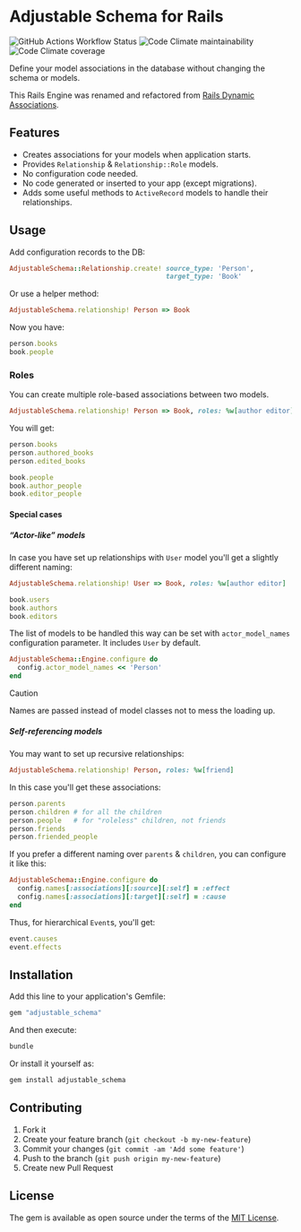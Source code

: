 # Adjustable Schema for Rails

![GitHub Actions Workflow Status](
https://img.shields.io/github/actions/workflow/status/Alexander-Senko/adjustable_schema/ci.yml
)
![Code Climate maintainability](
https://img.shields.io/codeclimate/maintainability-percentage/Alexander-Senko/adjustable_schema
)
![Code Climate coverage](
https://img.shields.io/codeclimate/coverage/Alexander-Senko/adjustable_schema
)

Define your model associations in the database without changing the schema or models.

This Rails Engine was renamed and refactored from [Rails Dynamic Associations](https://github.com/Alexander-Senko/rails_dynamic_associations).

## Features

* Creates associations for your models when application starts.
* Provides `Relationship` & `Relationship::Role` models.
* No configuration code needed.
* No code generated or inserted to your app (except migrations).
* Adds some useful methods to `ActiveRecord` models to handle their relationships.

## Usage

Add configuration records to the DB:

``` ruby
AdjustableSchema::Relationship.create! source_type: 'Person',
                                       target_type: 'Book'
```

Or use a helper method:

``` ruby
AdjustableSchema.relationship! Person => Book
```

Now you have:

``` ruby
person.books
book.people
```

### Roles

You can create multiple role-based associations between two models.

``` ruby
AdjustableSchema.relationship! Person => Book, roles: %w[author editor]
```

You will get:

``` ruby
person.books
person.authored_books
person.edited_books

book.people
book.author_people
book.editor_people
```

#### Special cases

##### “Actor-like” models

In case you have set up relationships with `User` model you'll get a slightly different naming:

``` ruby
AdjustableSchema.relationship! User => Book, roles: %w[author editor]
```

``` ruby
book.users
book.authors
book.editors
```

The list of models to be handled this way can be set with `actor_model_names` configuration parameter.
It includes `User` by default.

``` ruby
AdjustableSchema::Engine.configure do
  config.actor_model_names << 'Person'
end
```

> [!CAUTION]
> Names are passed instead of model classes not to mess the loading up.

##### Self-referencing models

You may want to set up recursive relationships:

``` ruby
AdjustableSchema.relationship! Person, roles: %w[friend]
```

In this case you'll get these associations:

``` ruby
person.parents
person.children # for all the children
person.people   # for "roleless" children, not friends
person.friends
person.friended_people
```

If you prefer a different naming over `parents` & `children`, you can configure it like this:

```ruby
AdjustableSchema::Engine.configure do
  config.names[:associations][:source][:self] = :effect
  config.names[:associations][:target][:self] = :cause
end
```

Thus, for hierarchical `Event`s, you'll get:

``` ruby
event.causes
event.effects
```

## Installation

Add this line to your application's Gemfile:

```ruby
gem "adjustable_schema"
```

And then execute:

```bash
bundle
```

Or install it yourself as:

```bash
gem install adjustable_schema
```

## Contributing

1. Fork it
2. Create your feature branch (`git checkout -b my-new-feature`)
3. Commit your changes (`git commit -am 'Add some feature'`)
4. Push to the branch (`git push origin my-new-feature`)
5. Create new Pull Request

## License

The gem is available as open source under the terms of the [MIT License](https://opensource.org/licenses/MIT).

